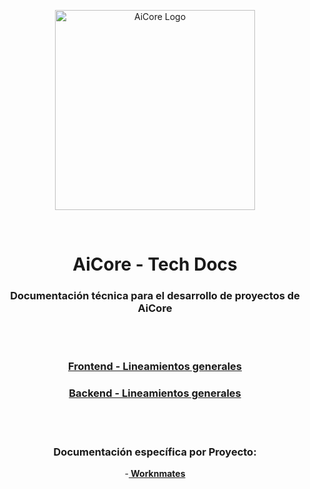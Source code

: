 <p align="center">
  <a href="https://aicore.com.ar/" target="blank">
    <img src="https://aicore.com.ar/wp-content/uploads/2021/05/cropped-Logo-Aicore.png" width="320" alt="AiCore Logo" />
  </a>
</p>

<br />

<div align="center">

# **AiCore - Tech Docs**

### Documentación técnica para el desarrollo de proyectos de **AiCore**

</div>

<br />
<br />

<div align="center">

### [**Frontend - Lineamientos generales**](https://github.com/Irungaray-AiC/tech-docs/blob/main/BadComponent.jsx)

### [**Backend - Lineamientos generales**](https://github.com/Irungaray-AiC/tech-docs/blob/main/BadComponent.jsx)

<br />
<br />

### **Documentación específica por Proyecto:**
-**[ Worknmates](https://github.com/Irungaray-AiC/tech-docs/blob/main/BadComponent.jsx)**

</div>
